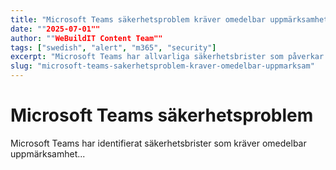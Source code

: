 ```yaml
---
title: "Microsoft Teams säkerhetsproblem kräver omedelbar uppmärksamhet"
date: ""2025-07-01""
author: ""WeBuildIT Content Team""
tags: ["swedish", "alert", "m365", "security"]
excerpt: "Microsoft Teams har allvarliga säkerhetsbrister som påverkar svenska företag."
slug: "microsoft-teams-sakerhetsproblem-kraver-omedelbar-uppmarksam"
---
```

# Microsoft Teams säkerhetsproblem

Microsoft Teams har identifierat säkerhetsbrister som kräver omedelbar uppmärksamhet...